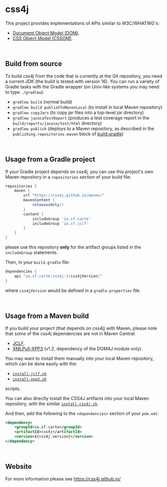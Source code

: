 # css4j

This project provides implementations of APIs similar to W3C/WHATWG's:

- [Document Object Model (DOM)](https://dom.spec.whatwg.org/).
- [CSS Object Model (CSSOM)](https://www.w3.org/TR/cssom-1/).

<br/>

## Build from source
To build css4j from the code that is currently at the Git repository, you need a current JDK (the build is tested with
version 16). You can run a variety of Gradle tasks with the Gradle wrapper (on Unix-like systems you may need to type `./gradlew`):

- `gradlew build` (normal build)
- `gradlew build publishToMavenLocal` (to install in local Maven repository)
- `gradlew copyJars` (to copy jar files into a top-level _jar_ directory)
- `gradlew jacocoTestReport` (produces a test coverage report in the `build/reports/jacoco/test/html` directory)
- `gradlew publish` (deploys to a Maven repository, as described in the `publishing.repositories.maven` block of
[build.gradle](https://github.com/css4j/css4j/blob/master/build.gradle))

<br/>

## Usage from a Gradle project
If your Gradle project depends on css4j, you can use this project's own Maven repository in a `repositories` section of
your build file:
```groovy
repositories {
    maven {
        url "https://css4j.github.io/maven/"
        mavenContent {
            releasesOnly()
        }
        content {
            includeGroup 'io.sf.carte'
            includeGroup 'io.sf.jclf'
        }
    }
}
```
please use this repository **only** for the artifact groups listed in the `includeGroup` statements.

Then, in your `build.gradle` file:
```groovy
dependencies {
    api "io.sf.carte:css4j:${css4jVersion}"
}
```
where `css4jVersion` would be defined in a `gradle.properties` file.

<br/>

## Usage from a Maven build
If you build your project (that depends on css4j) with Maven, please note that some of the css4j dependencies are not in
Maven Central:
- [JCLF](https://sourceforge.net/projects/jclf/).
- [XMLPull-XPP3](https://github.com/xmlpull-xpp3/xmlpull-xpp3) (v1.2, dependency of the DOM4J module only).

You may want to install them manually into your local Maven repository, which can be done easily with the:

- [`install-jclf.sh`](https://raw.githubusercontent.com/css4j/css4j-dist/master/maven/install-jclf.sh)
- [`install-xpp3.sh`](https://raw.githubusercontent.com/css4j/css4j-dist/master/maven/install-xpp3.sh)

scripts.

You can also directly install the CSS4J artifacts into your local Maven repository, with the similar
[`install-css4j.sh`](https://raw.githubusercontent.com/css4j/css4j-dist/master/maven/install-css4j.sh).

And then, add the following to the `<dependencies>` section of your `pom.xml`:
```xml
<dependency>
    <groupId>io.sf.carte</groupId>
    <artifactId>css4j</artifactId>
    <version>${css4j.version}</version>
</dependency>
```

<br/>

## Website
For more information please see https://css4j.github.io/
